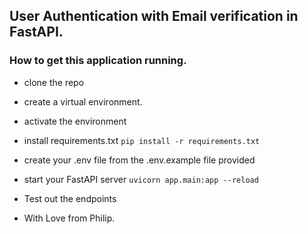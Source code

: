 ## User Authentication with Email verification in FastAPI.


### How to get this application running. 

* clone the repo
* create a virtual environment.
* activate the environment
* install requirements.txt ``` pip install -r requirements.txt ```
* create your .env file from the .env.example file provided
* start your FastAPI server ```uvicorn app.main:app --reload```
* Test out the endpoints 




* With Love from Philip.